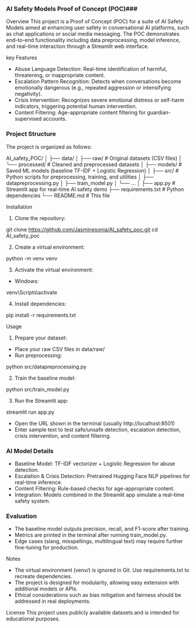 ### AI Safety Models Proof of Concept (POC)###
Overview
This project is a Proof of Concept (POC) for a suite of AI Safety Models aimed at enhancing user safety in conversational AI platforms, such as chat applications or social media messaging. The POC demonstrates end-to-end functionality including data preprocessing, model inference, and real-time interaction through a Streamlit web interface.

key Features
- Abuse Language Detection: Real-time identification of harmful, threatening, or inappropriate content.
- Escalation Pattern Recognition: Detects when conversations become emotionally dangerous (e.g., repeated aggression or intensifying negativity).
- Crisis Intervention: Recognizes severe emotional distress or self-harm indicators, triggering potential human intervention.
- Content Filtering: Age-appropriate content filtering for guardian-supervised accounts.

### Project Structure ###
The project is organized as follows:

AI_safety_POC/
│
├── data/
│   ├── raw/             # Original datasets (CSV files)
│   └── processed/       # Cleaned and preprocessed datasets
│
├── models/              # Saved ML models (baseline TF-IDF + Logistic Regression)
│
├── src/                 # Python scripts for preprocessing, training, and utilities
│   ├── datapreprocessing.py
│   ├── train_model.py
│   └── ...
│
├── app.py               # Streamlit app for real-time AI safety demo
├── requirements.txt     # Python dependencies
└── README.md            # This file

Installation
1. Clone the repository:

git clone https://github.com/Jasminesonia/AI_safety_poc.git
cd AI_safety_poc

2. Create a virtual environment:

python -m venv venv

3. Activate the virtual environment:
- Windows:

venv\Scripts\activate


4. Install dependencies:

pip install -r requirements.txt

Usage
1. Prepare your dataset:
- Place your raw CSV files in data/raw/
- Run preprocessing:

python src/datapreprocessing.py

2. Train the baseline model:

python src/train_model.py

3. Run the Streamlit app:

streamlit run app.py

- Open the URL shown in the terminal (usually http://localhost:8501)
- Enter sample text to test safe/unsafe detection, escalation detection, crisis intervention, and content filtering.

### AI Model Details ###
- Baseline Model: TF-IDF vectorizer + Logistic Regression for abuse detection.
- Escalation & Crisis Detection: Pretrained Hugging Face NLP pipelines for real-time inference.
- Content Filtering: Rule-based checks for age-appropriate content.
- Integration: Models combined in the Streamlit app simulate a real-time safety system.

### Evaluation ###
- The baseline model outputs precision, recall, and F1-score after training.
- Metrics are printed in the terminal after running train_model.py.
- Edge cases (slang, misspellings, multilingual text) may require further fine-tuning for production.

Notes
- The virtual environment (venv/) is ignored in Git. Use requirements.txt to recreate dependencies.
- The project is designed for modularity, allowing easy extension with additional models or APIs.
- Ethical considerations such as bias mitigation and fairness should be addressed in real deployments.

License
This project uses publicly available datasets and is intended for educational purposes.

